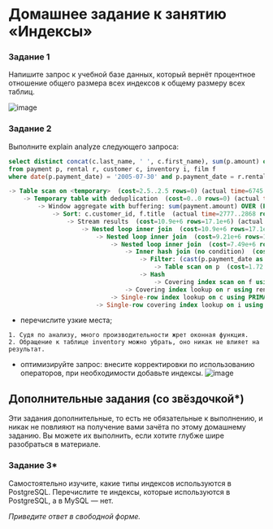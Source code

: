# Домашнее задание к занятию «Индексы»

### Задание 1

Напишите запрос к учебной базе данных, который вернёт процентное отношение общего размера всех индексов к общему размеру всех таблиц.

![image](https://user-images.githubusercontent.com/106932460/234861882-d5027ffb-b089-4cbc-83da-74ce66f26e14.png)

### Задание 2

Выполните explain analyze следующего запроса:
```sql
select distinct concat(c.last_name, ' ', c.first_name), sum(p.amount) over (partition by c.customer_id, f.title)
from payment p, rental r, customer c, inventory i, film f
where date(p.payment_date) = '2005-07-30' and p.payment_date = r.rental_date and r.customer_id = c.customer_id and i.inventory_id = r.inventory_id

-> Table scan on <temporary>  (cost=2.5..2.5 rows=0) (actual time=6745..6745 rows=391 loops=1)
    -> Temporary table with deduplication  (cost=0..0 rows=0) (actual time=6745..6745 rows=391 loops=1)
        -> Window aggregate with buffering: sum(payment.amount) OVER (PARTITION BY c.customer_id,f.title )   (actual time=2778..6514 rows=642000 loops=1)
            -> Sort: c.customer_id, f.title  (actual time=2777..2868 rows=642000 loops=1)
                -> Stream results  (cost=10.9e+6 rows=17.1e+6) (actual time=2.07..2190 rows=642000 loops=1)
                    -> Nested loop inner join  (cost=10.9e+6 rows=17.1e+6) (actual time=2.06..1934 rows=642000 loops=1)
                        -> Nested loop inner join  (cost=9.21e+6 rows=17.1e+6) (actual time=0.382..1657 rows=642000 loops=1)
                            -> Nested loop inner join  (cost=7.49e+6 rows=17.1e+6) (actual time=0.377..1361 rows=642000 loops=1)
                                -> Inner hash join (no condition)  (cost=1.65e+6 rows=16.5e+6) (actual time=0.367..69.1 rows=634000 loops=1)
                                    -> Filter: (cast(p.payment_date as date) = '2005-07-30')  (cost=1.72 rows=16500) (actual time=0.0303..6.49 rows=634 loops=1)
                                        -> Table scan on p  (cost=1.72 rows=16500) (actual time=0.0197..4.43 rows=16044 loops=1)
                                    -> Hash
                                        -> Covering index scan on f using idx_title  (cost=111 rows=1000) (actual time=0.0407..0.243 rows=1000 loops=1)
                                -> Covering index lookup on r using rental_date (rental_date=p.payment_date)  (cost=0.25 rows=1.04) (actual time=0.00119..0.00181 rows=1.01 loops=634000)
                            -> Single-row index lookup on c using PRIMARY (customer_id=r.customer_id)  (cost=250e-6 rows=1) (actual time=191e-6..235e-6 rows=1 loops=642000)
                        -> Single-row covering index lookup on i using PRIMARY (inventory_id=r.inventory_id)  (cost=925e-6 rows=1) (actual time=156e-6..200e-6 rows=1 loops=642000)
```


- перечислите узкие места;
```
1. Судя по анализу, много производительности жрет оконная функция.
2. Обращение к таблице inventory можно убрать, оно никак не влияет на результат.
```
- оптимизируйте запрос: внесите корректировки по использованию операторов, при необходимости добавьте индексы.
![image](https://user-images.githubusercontent.com/106932460/234908867-29b52265-dc1a-49fb-8970-6b0f103bfa03.png)

## Дополнительные задания (со звёздочкой*)
Эти задания дополнительные, то есть не обязательные к выполнению, и никак не повлияют на получение вами зачёта по этому домашнему заданию. Вы можете их выполнить, если хотите глубже шире разобраться в материале.

### Задание 3*

Самостоятельно изучите, какие типы индексов используются в PostgreSQL. Перечислите те индексы, которые используются в PostgreSQL, а в MySQL — нет.

*Приведите ответ в свободной форме.*
